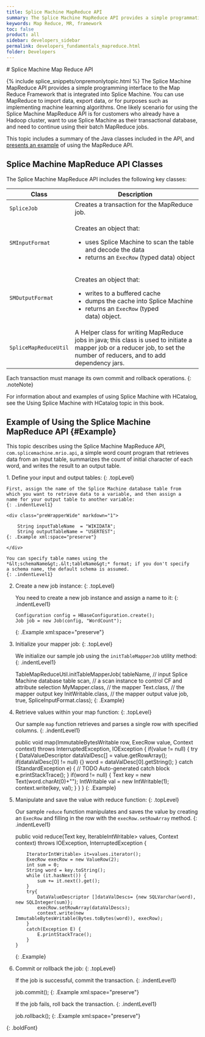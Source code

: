 ```yaml
---
title: Splice Machine MapReduce API
summary: The Splice Machine MapReduce API provides a simple programmatic interface for using MapReduce with HBase and taking advantage of the transactional capabilities that Splice Machine provides.
keywords: Map Reduce, MR, framework
toc: false
product: all
sidebar: developers_sidebar
permalink: developers_fundamentals_mapreduce.html
folder: Developers
---
```

<section>
<div class="TopicContent" data-swiftype-index="true" markdown="1">
# Splice Machine Map Reduce API

{% include splice_snippets/onpremonlytopic.html %}
The Splice Machine MapReduce API provides a simple programming interface
to the Map Reduce Framework that is integrated into Splice Machine. You
can use MapReduce to import data, export data, or for purposes such as
implementing machine learning algorithms. One likely scenario for using
the Splice Machine MapReduce API is for customers who already have a
Hadoop cluster, want to use Splice Machine as their transactional
database, and need to continue using their batch MapReduce jobs.

This topic includes a summary of the Java classes included in the
API, and [presents an example](#Example) of using the MapReduce API.

## Splice Machine MapReduce API Classes

The Splice Machine MapReduce API includes the following key classes:

<table summary="Descriptions of the key classes in the Splie Machine MapReduce API.">
                <col />
                <col />
                <thead>
                    <tr>
                        <th>Class</th>
                        <th>Description</th>
                    </tr>
                </thead>
                <tbody>
                    <tr>
                        <td><code>SpliceJob</code></td>
                        <td>Creates a transaction for the MapReduce job.</td>
                    </tr>
                    <tr>
                        <td><code>SMInputFormat</code></td>
                        <td>
                            <p class="noSpaceAbove">Creates an object that:</p>
                            <ul>
                                <li> uses Splice Machine to scan the table and decode the data</li>
                                <li>returns an <code>ExecRow</code> (typed data) object</li>
                            </ul>
                        </td>
                    </tr>
                    <tr>
                        <td><code>SMOutputFormat</code></td>
                        <td>
                            <p class="noSpaceAbove">Creates an object that:</p>
                            <ul>
                                <li> writes to a buffered cache</li>
                                <li>dumps the cache into Splice Machine </li>
                                <li>returns an <code>ExecRow</code> (typed data) object.</li>
                            </ul>
                        </td>
                    </tr>
                    <tr>
                        <td><code>SpliceMapReduceUtil</code></td>
                        <td>A Helper class for writing MapReduce jobs in java; this class is used to initiate a mapper job or a reducer job, to set the number of reducers, and to add dependency jars.</td>
                    </tr>
                </tbody>
            </table>
Each transaction must manage its own commit and rollback operations.
{: .noteNote}

For information about and examples of using Splice Machine with
HCatalog, see the Using Splice Machine with HCatalog topic in this book.

## Example of Using the Splice Machine MapReduce API   {#Example}

This topic describes using the Splice Machine MapReduce API,
`com.splicemachine.mrio.api`, a simple word count program that retrieves
data from an input table, summarizes the count of initial character of
each word, and writes the result to an output table.

<div class="opsStepsList" markdown="1">
1.  Define your input and output tables:
    {: .topLevel}
    
    First, assign the name of the Splice Machine database table from
    which you want to retrieve data to a variable, and then assign a
    name for your output table to another variable:
    {: .indentLevel1}
    
    <div class="preWrapperWide" markdown="1">
        
        String inputTableName  = "WIKIDATA";
        String outputTableName = "USERTEST";
    {: .Example xml:space="preserve"}
    
    </div>
    
    You can specify table names using the
    *&lt;schemaName&gt;.&lt;tableName&gt;* format; if you don't specify
    a schema name, the default schema is assumed.
    {: .indentLevel1}

2.  Create a new job instance:
    {: .topLevel}
    
    You need to create a new job instance and assign a name to it:
    {: .indentLevel1}
    
    <div class="preWrapperWide" markdown="1">
        
        Configuration config = HBaseConfiguration.create();
        Job job = new Job(config, "WordCount");
    {: .Example xml:space="preserve"}
    
    </div>

3.  Initialize your mapper job:
    {: .topLevel}
    
    We initialize our sample job using the `initTableMapperJob` utility
    method:
    {: .indentLevel1}
    
    <div class="preWrapperWide" markdown="1">
        TableMapReduceUtil.initTableMapperJob(
            tableName,			// input Splice Machine database table
            scan,			// a scan instance to control CF and attribute selection
            MyMapper.class,		// the mapper
            Text.class,			// the mapper output key
            InitWritable.class,		// the mapper output value
            job,
            true,
            SpliceInputFormat.class);
    {: .Example}
    
    </div>

4.  Retrieve values within your map function:
    {: .topLevel}
    
    Our sample `map` function retrieves and parses a single row with
    specified columns.
    {: .indentLevel1}
    
    <div class="preWrapperWide" markdown="1">
        public void map(ImmutableBytesWritable row, ExecRow value, Context context)
                        throws InterruptedException, IOException {
            if(value != null) {
                try {
                    DataValueDescriptor dataValDesc[]  = value.getRowArray();
                    if(dataValDesc[0] != null) {}
                    word = dataValDesc[0].getString();
                    }
                catch (StandardException e) {
                    // TODO Auto-generated catch block
                    e.printStackTrace();
                }
                if(word != null) {
                    Text key = new Text(word.charAt(0)+"");
                    IntWritable val = new IntWritable(1);
                    context.write(key, val);
                }
            }
        }
    {: .Example}
    
    </div>

5.  Manipulate and save the value with reduce function:
    {: .topLevel}
    
    Our sample `reduce` function manipulates and saves the value by
    creating an `ExecRow` and filling in the row with the
    `execRow.setRowArray` method.
    {: .indentLevel1}
    
    <div class="preWrapperWide" markdown="1">
        public void reduce(Text key, IterableIntWritable> values, Context context)
                            throws IOException, InterruptedException {
        
            IteratorIntWritable> it=values.iterator();
            ExecRow execRow = new ValueRow(2);
            int sum = 0;
            String word = key.toString();
            while (it.hasNext()) {
                sum += it.next().get();
            }
            try{
                DataValueDescriptor []dataValDescs= {new SQLVarchar(word), new SQLInteger(sum)};
                execRow.setRowArray(dataValDescs);
                context.write(new ImmutableBytesWritable(Bytes.toBytes(word)), execRow);
            }
            catch(Exception E) {
                E.printStackTrace();
            }
        }
    {: .Example}
    
    </div>

6.  Commit or rollback the job:
    {: .topLevel}
    
    If the job is successful, commit the transaction.
    {: .indentLevel1}
    
    <div class="preWrapper" markdown="1">
        job.commit();
    {: .Example xml:space="preserve"}
    
    </div>
    
    If the job fails, roll back the transaction.
    {: .indentLevel1}
    
    <div class="preWrapper" markdown="1">
        job.rollback();
    {: .Example xml:space="preserve"}
    
    </div>
{: .boldFont}

</div>
</div>
</section>

